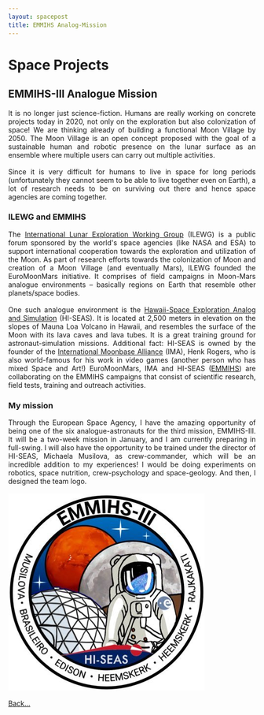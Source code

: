 ```yaml
---
layout: spacepost
title: EMMIHS Analog-Mission
---
```


<h1>	Space Projects	</h1>
<h2><b>EMMIHS-III Analogue Mission</b></h2>
<p align="justify">
	It is no longer just science-fiction. Humans are really working on concrete projects today in 2020, not only on the exploration but also colonization of space! We are thinking already of building a functional Moon Village by 2050. The Moon Village is an open concept proposed with the goal of a sustainable human and robotic presence on the lunar surface as an ensemble where multiple users can carry out multiple activities.
	<br><br>
	Since it is very difficult for humans to live in space for long periods (unfortunately they cannot seem to be able to live together even on Earth), a lot of research needs to be on surviving out there and hence space agencies are coming together.
</p>
<h3><b>ILEWG and EMMIHS</b></h3>
<p align="justify">
	The <a href="https://en.wikipedia.org/wiki/International_Lunar_Exploration_Working_Group">International Lunar Exploration Working Group</a> (ILEWG) is a public forum sponsored by the world's space agencies (like NASA and ESA) to support international cooperation towards the exploration and utilization of the Moon. As part of research efforts towards the colonization of Moon and creation of a Moon Village (and eventually Mars), ILEWG founded the EuroMoonMars initiative. It comprises of field campaigns in Moon-Mars analogue environments – basically regions on Earth that resemble other planets/space bodies.
	<br><br>
	One such analogue environment is the <a href="https://hi-seas.org/">Hawaii-Space Exploration Analog and Simulation</a> (HI-SEAS). It is located at 2,500 meters in elevation on the slopes of Mauna Loa Volcano in Hawaii, and resembles the surface of the Moon with its lava caves and lava tubes. It is a great training ground for astronaut-simulation missions. Additional fact: HI-SEAS is owned by the founder of the <a href="https://moonbasealliance.com/">International Moonbase Alliance</a> (IMA), Henk Rogers, who is also world-famous for his work in video games (another person who has mixed Space and Art!) EuroMoonMars, IMA and HI-SEAS (<a href="https://emmihs-esa.webnode.nl/">EMMIHS</a>) are collaborating on the EMMIHS campaigns that consist of scientific research, field tests, training and outreach activities.
</p>
<h3><b>My mission</b></h3>
<p align="justify">
	Through the European Space Agency, I have the amazing opportunity of being one of the six analogue-astronauts for the third mission, EMMIHS-III. It will be a two-week mission in January, and I am currently preparing in full-swing. I will also have the opportunity to be trained under the director of HI-SEAS, Michaela Musilova, as crew-commander, which will be an incredible addition to my experiences! I would be doing experiments on robotics, space nutrition, crew-psychology and space-geology. And then, I designed the team logo.
	<br><br>
	<img src="/Artwork/Commissions/emm3.jpg" alt="EMMIHS-III logo" class="center">
</p>

<a href="/Space">Back...</a>